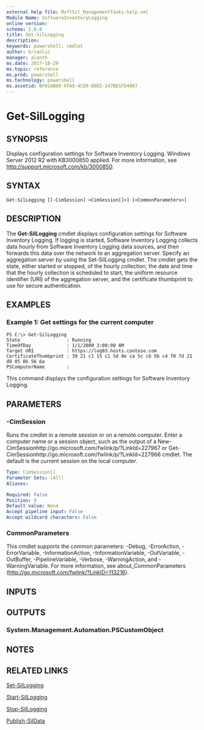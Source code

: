 ```yaml
---
external help file: MsftSil_ManagementTasks-help.xml
Module Name: SoftwareInventoryLogging
online version: 
schema: 2.0.0
title: Get-SilLogging
description: 
keywords: powershell, cmdlet
author: brianlic
manager: alanth
ms.date: 2017-10-29
ms.topic: reference
ms.prod: powershell
ms.technology: powershell
ms.assetid: BF014B09-FFA9-4CD9-B9D2-247BD1FD4087
---
```


# Get-SilLogging

## SYNOPSIS
Displays configuration settings for Software Inventory Logging.
Windows Server 2012 R2 with KB3000850 applied.
For more information, see http://support.microsoft.com/kb/3000850.

## SYNTAX

```
Get-SilLogging [[-CimSession] <CimSession[]>] [<CommonParameters>]
```

## DESCRIPTION
The **Get-SilLogging** cmdlet displays configuration settings for Software Inventory Logging.
If logging is started, Software Inventory Logging collects data hourly from Software Inventory Logging data sources, and then forwards this data over the network to an aggregation server.
Specify an aggregation server by using the Set-SilLogging cmdlet.
The cmdlet gets the state, either started or stopped, of the hourly collection, the date and time that the hourly collection is scheduled to start, the uniform resource identifier (URI) of the aggregation server, and the certificate thumbprint to use for secure authentication.

## EXAMPLES

### Example 1: Get settings for the current computer
```
PS C:\> Get-SilLogging
State                 : Running
TimeOfDay             : 1/1/2000 3:00:00 AM
Target URI            : https://log03.hosts.contoso.com
CertificateThumbprint : ‎39 21 c1 15 c1 5d 0e ca 5c cb 5b c4 f0 7d 21 d8 05 0b 56 6a
PSComputerName        :
```

This command displays the configuration settings for Software Inventory Logging.

## PARAMETERS

### -CimSession
Runs the cmdlet in a remote session or on a remote computer.
Enter a computer name or a session object, such as the output of a New-CimSessionhttp://go.microsoft.com/fwlink/p/?LinkId=227967 or Get-CimSessionhttp://go.microsoft.com/fwlink/p/?LinkId=227966 cmdlet.
The default is the current session on the local computer.

```yaml
Type: CimSession[]
Parameter Sets: (All)
Aliases: 

Required: False
Position: 0
Default value: None
Accept pipeline input: False
Accept wildcard characters: False
```

### CommonParameters
This cmdlet supports the common parameters: -Debug, -ErrorAction, -ErrorVariable, -InformationAction, -InformationVariable, -OutVariable, -OutBuffer, -PipelineVariable, -Verbose, -WarningAction, and -WarningVariable. For more information, see about_CommonParameters (http://go.microsoft.com/fwlink/?LinkID=113216).

## INPUTS

## OUTPUTS

### System.Management.Automation.PSCustomObject

## NOTES

## RELATED LINKS

[Set-SilLogging](./Set-SilLogging.md)

[Start-SilLogging](./Start-SilLogging.md)

[Stop-SilLogging](./Stop-SilLogging.md)

[Publish-SilData](./Publish-SilData.md)

